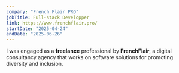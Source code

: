 ```yaml
---
company: "French Flair PRO"
jobTitle: Full-stack Developper
link: https://www.frenchflair.pro/
startDate: "2025-04-24"
endDate: "2025-06-26"
---
```


I was engaged as a **freelance** professional by **FrenchFlair**, a digital consultancy agency that works on 
software solutions for promoting diversity and inclusion.
